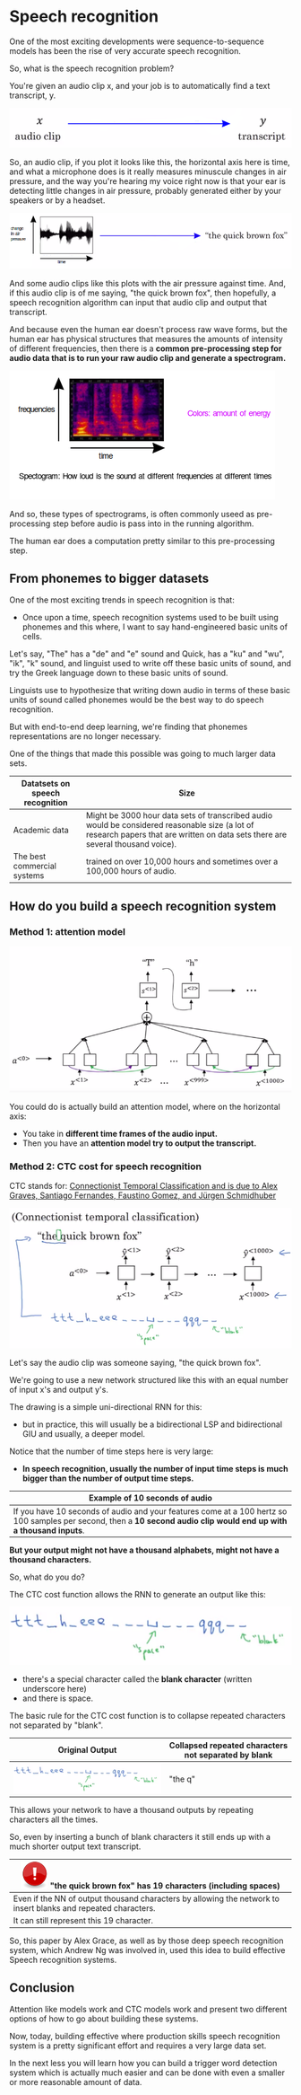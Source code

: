 # Speech recognition

One of the most exciting developments were sequence-to-sequence models has been the rise of very accurate speech recognition.

So, what is the speech recognition problem?

You're given an audio clip x, and your job is to automatically find a text transcript, y.

![x_audio_clip](img/x_audio_clip.png)

So, an audio clip, if you plot it looks like this, the horizontal axis here is time, and what a microphone does is it really measures minuscule changes in air pressure, and the way you're hearing my voice right now is that your ear is detecting little changes in air pressure, probably generated either by your speakers or by a headset.

![audio air pressure time](img/audio_air_pressure_time.png)

And some audio clips like this plots with the air pressure against time. And, if this audio clip is of me saying, "the quick brown fox", then hopefully, a speech recognition algorithm can input that audio clip and output that transcript.

And because even the human ear doesn't process raw wave forms, but the human ear has physical structures that measures the amounts of intensity of different frequencies, then there is a **common pre-processing step for audio data that is to run your raw audio clip and generate a spectrogram.**

![spectogram](img/spectogram.png)

And so, these types of spectrograms, is often commonly useed as pre-processing step before audio is pass into in the running algorithm.

The human ear does a computation pretty similar to this pre-processing step.

## From phonemes to bigger datasets

One of the most exciting trends in speech recognition is that:

- Once upon a time, speech recognition systems used to be built using phonemes and this where, I want to say hand-engineered basic units of cells.

Let's say, "The" has a "de" and "e" sound and Quick, has a "ku" and "wu", "ik", "k" sound, and linguist used to write off these basic units of sound, and try the Greek language down to these basic units of sound.

Linguists use to hypothesize that writing down audio in terms of these basic units of sound called phonemes would be the best way to do speech recognition.

But with end-to-end deep learning, we're finding that phonemes representations are no longer necessary.

One of the things that made this possible was going to much larger data sets.

| Datatsets on speech recognition | Size                                                                                                                                                                             |
| ------------------------------- | -------------------------------------------------------------------------------------------------------------------------------------------------------------------------------- |
| Academic data                   | Might be 3000 hour data sets of transcribed audio would be considered reasonable size (a lot of research papers that are written on data sets there are several thousand voice). |
| The best commercial systems     | trained on over 10,000 hours and sometimes over a 100,000 hours of audio.                                                                                                        |

## How do you build a speech recognition system

### Method 1: attention model

![attention_model](img/attention_model_speech_recognition.png)

You could do is actually build an attention model, where on the horizontal axis:

- You take in **different time frames of the audio input.**
- Then you have an **attention model try to output the transcript.**

### Method 2: CTC cost for speech recognition

CTC stands for: [Connectionist Temporal Classification and is due to Alex Graves, Santiago Fernandes, Faustino Gomez, and Jürgen Schmidhuber](http://www.cs.toronto.edu/~graves/icml_2006.pdf)

![ctc](img/ctc.png)

Let's say the audio clip was someone saying, "the quick brown fox".

We're going to use a new network structured like this with an equal number of input x's and output y's.

The drawing is a simple uni-directional RNN for this:

- but in practice, this will usually be a bidirectional LSP and bidirectional GIU and usually, a deeper model.

Notice that the number of time steps here is very large:

- **In speech recognition, usually the number of input time steps is much bigger than the number of output time steps.**

| Example of 10 seconds of audio |
|----------------------------------------------------------------|
| If you have 10 seconds of audio and your features come at a 100 hertz so 100 samples per second, then a **10 second audio clip would end up with a thousand inputs**. |

**But your output might not have a thousand alphabets, might not have a thousand characters.**

So, what do you do?

The CTC cost function allows the RNN to generate an output like this:

![ctc_sentence](img/ctc_sentence.png)

- there's a special character called the **blank character** (written underscore here)
- and there is space.

The basic rule for the CTC cost function is to collapse repeated characters not separated by "blank".

| Original Output                       | Collapsed repeated characters not separated by blank |
| ------------------------------------- | ---------------------------------------------------- |
| ![ctc_sentence](img/ctc_sentence.png) | "the q"                                              |

This allows your network to have a thousand outputs by repeating characters all the times.

So, even by inserting a bunch of blank characters it still ends up with a much shorter output text transcript.

| ![important](img/important.png) "the quick brown fox" has 19 characters (including spaces)|
|--------------------------------------------------------------------------------------------|
| Even if the NN of output thousand characters by allowing the network to insert blanks and repeated characters. |
| It can still represent this 19 character. |

So, this paper by Alex Grace, as well as by those deep speech recognition system, which Andrew Ng was involved in, used this idea to build effective Speech recognition systems.

## Conclusion

Attention like models work and CTC models work and present two different options of how to go about building these systems.

Now, today, building effective where production skills speech recognition system is a pretty significant effort and requires a very large data set.

In the next less you will learn how you can build a trigger word detection system which is actually much easier and can be done with even a smaller or more reasonable amount of data.
